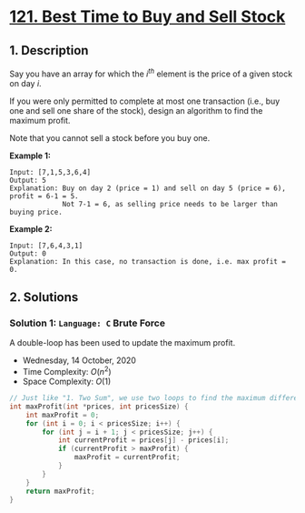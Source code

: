 # [121. Best Time to Buy and Sell Stock](https://leetcode.com/problems/best-time-to-buy-and-sell-stock)

## 1. Description

Say you have an array for which the *i<sup>th</sup>* element is the price of a given stock on day *i*.

If you were only permitted to complete at most one transaction (i.e., buy one and sell one share of the stock), design an algorithm to find the maximum profit.

Note that you cannot sell a stock before you buy one.

**Example 1:**

```
Input: [7,1,5,3,6,4]
Output: 5
Explanation: Buy on day 2 (price = 1) and sell on day 5 (price = 6), profit = 6-1 = 5.
             Not 7-1 = 6, as selling price needs to be larger than buying price.
```

**Example 2:**

```
Input: [7,6,4,3,1]
Output: 0
Explanation: In this case, no transaction is done, i.e. max profit = 0.
```

## 2. Solutions

### Solution 1: `Language: C` Brute Force

A double-loop has been used to update the maximum profit.

- Wednesday, 14 October, 2020
- Time Complexity: $O(n^2)$
- Space Complexity: $O(1)$

```C
// Just like "1. Two Sum", we use two loops to find the maximum difference.
int maxProfit(int *prices, int pricesSize) {
    int maxProfit = 0;
    for (int i = 0; i < pricesSize; i++) {
        for (int j = i + 1; j < pricesSize; j++) {
            int currentProfit = prices[j] - prices[i];
            if (currentProfit > maxProfit) {
                maxProfit = currentProfit;
            }
        }
    }
    return maxProfit;
}
```
